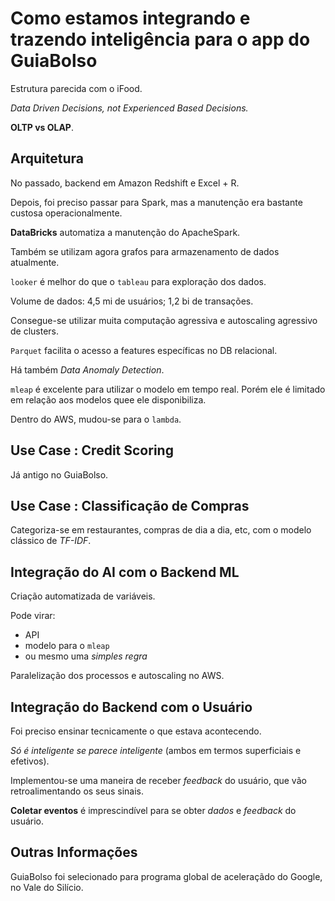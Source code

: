 # Como estamos integrando e trazendo inteligência para o app do GuiaBolso

Estrutura parecida com o iFood.

*Data Driven Decisions, not Experienced Based Decisions.*

**OLTP vs OLAP**.

## Arquitetura

No passado, backend em Amazon Redshift e Excel + R.

Depois, foi preciso passar para Spark, mas a manutenção era bastante custosa operacionalmente.

**DataBricks** automatiza a manutenção do ApacheSpark.

Também se utilizam agora grafos para armazenamento de dados atualmente.

`looker` é melhor do que o `tableau` para exploração dos dados.

Volume de dados: 4,5 mi de usuários; 1,2 bi de transações.

Consegue-se utilizar muita computação agressiva e autoscaling agressivo de clusters.

`Parquet` facilita o acesso a features específicas no DB relacional.

Há também *Data Anomaly Detection*.

`mleap` é excelente para utilizar o modelo em tempo real. Porém ele é limitado em relação aos modelos quee ele disponibiliza.

Dentro do AWS, mudou-se para o `lambda`.

## Use Case : Credit Scoring

Já antigo no GuiaBolso.

## Use Case : Classificação de Compras

Categoriza-se em restaurantes, compras de dia a dia, etc, com o modelo clássico de *TF-IDF*.

## Integração do AI com o Backend ML

Criação automatizada de variáveis.

Pode virar:

- API
- modelo para o `mleap`
- ou mesmo uma *simples regra*

Paralelização dos processos e autoscaling no AWS.

## Integração do Backend com o Usuário

Foi preciso ensinar tecnicamente o que estava acontecendo.

*Só é inteligente se parece inteligente* (ambos em termos superficiais e efetivos).

Implementou-se uma maneira de receber *feedback* do usuário, que vão retroalimentando os seus sinais.

**Coletar eventos** é imprescindível para se obter *dados* e *feedback* do usuário.

## Outras Informações

GuiaBolso foi selecionado para programa global de aceleraçãdo do Google, no Vale do Silício.